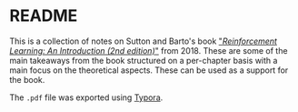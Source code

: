 # README

This is a collection of notes on Sutton and Barto's  book ["*Reinforcement Learning: An Introduction (2nd edition)*"](http://incompleteideas.net/book/the-book-2nd.html) from 2018. These are some of the main takeaways from the book structured on a per-chapter basis with a main focus on the theoretical aspects. These can be used as a support for the book.

The `.pdf` file was exported using [Typora](https://typora.io/).